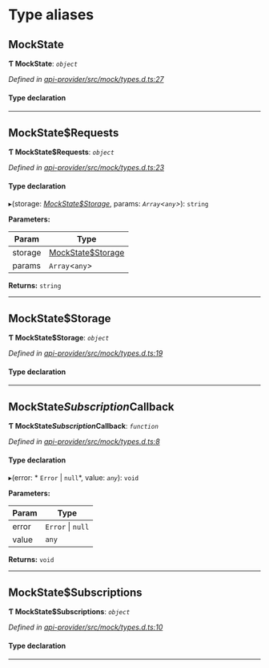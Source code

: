 

# Type aliases

<a id="mockstate"></a>

##  MockState

**Ƭ MockState**: *`object`*

*Defined in [api-provider/src/mock/types.d.ts:27](https://github.com/polkadot-js/api/blob/ef78f2a/packages/api-provider/src/mock/types.d.ts#L27)*

#### Type declaration

___
<a id="mockstate_requests"></a>

##  MockState$Requests

**Ƭ MockState$Requests**: *`object`*

*Defined in [api-provider/src/mock/types.d.ts:23](https://github.com/polkadot-js/api/blob/ef78f2a/packages/api-provider/src/mock/types.d.ts#L23)*

#### Type declaration

[index: `string`]: `function`

▸(storage: *[MockState$Storage](_api_provider_src_mock_types_d_.md#mockstate_storage)*, params: *`Array`<`any`>*): `string`

**Parameters:**

| Param | Type |
| ------ | ------ |
| storage | [MockState$Storage](_api_provider_src_mock_types_d_.md#mockstate_storage) |
| params | `Array`<`any`> |

**Returns:** `string`

___
<a id="mockstate_storage"></a>

##  MockState$Storage

**Ƭ MockState$Storage**: *`object`*

*Defined in [api-provider/src/mock/types.d.ts:19](https://github.com/polkadot-js/api/blob/ef78f2a/packages/api-provider/src/mock/types.d.ts#L19)*

#### Type declaration

[index: `string`]: `Uint8Array`

___
<a id="mockstate_subscription_callback"></a>

##  MockState$Subscription$Callback

**Ƭ MockState$Subscription$Callback**: *`function`*

*Defined in [api-provider/src/mock/types.d.ts:8](https://github.com/polkadot-js/api/blob/ef78f2a/packages/api-provider/src/mock/types.d.ts#L8)*

#### Type declaration
▸(error: * `Error` &#124; `null`*, value: *`any`*): `void`

**Parameters:**

| Param | Type |
| ------ | ------ |
| error |  `Error` &#124; `null`|
| value | `any` |

**Returns:** `void`

___
<a id="mockstate_subscriptions"></a>

##  MockState$Subscriptions

**Ƭ MockState$Subscriptions**: *`object`*

*Defined in [api-provider/src/mock/types.d.ts:10](https://github.com/polkadot-js/api/blob/ef78f2a/packages/api-provider/src/mock/types.d.ts#L10)*

#### Type declaration

[index: `string`]: `object`

___

